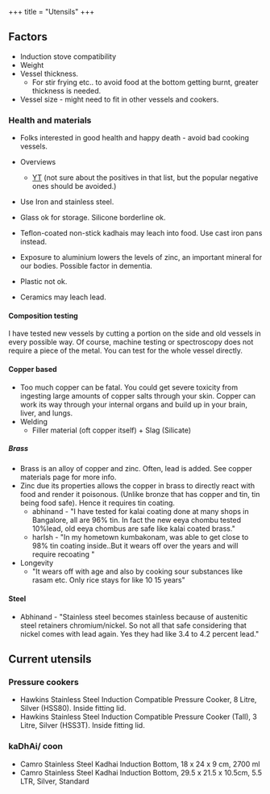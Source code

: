 +++
title = "Utensils"
+++

## Factors
- Induction stove compatibility
- Weight
- Vessel thickness.
  - For stir frying etc.. to avoid food at the bottom getting burnt, greater thickness is needed.
- Vessel size - might need to fit in other vessels and cookers.

### Health and materials
- Folks interested in good health and happy death - avoid bad cooking vessels.
- Overviews
  - [YT](https://www.youtube.com/watch?v=_eljsPT1Qws)  (not sure about the positives in that list, but the popular negative ones should be avoided.)

- Use Iron and stainless steel.


- Glass ok for storage. Silicone borderline ok.
- Teflon-coated non-stick kadhais may leach into food. Use cast iron pans instead.
- Exposure to aluminium lowers the levels of zinc, an important mineral for our bodies. Possible factor in dementia.
- Plastic not ok.
- Ceramics may leach lead.

#### Composition testing
I have tested new vessels by cutting a portion on the side and old vessels in every possible way. Of course, machine testing or spectroscopy does not require a piece of the metal. You can test for the whole vessel directly.

#### Copper based
- Too much copper can be fatal. You could get severe toxicity from ingesting large amounts of copper salts through your skin. Copper can work its way through your internal organs and build up in your brain, liver, and lungs.
- Welding
  - Filler material (oft copper itself) + Slag (Silicate) 

##### Brass
- Brass is an alloy of copper and zinc. Often, lead is added. See copper materials page for more info.
- Zinc due its properties allows the copper in brass to directly react with food and render it poisonous. (Unlike bronze that has copper and tin, tin being food safe). Hence it requires tin coating.
  - abhinand - "I have tested for kalai coating done at many shops in Bangalore, all are 96% tin. In fact the new eeya chombu tested 10%lead, old eeya chombus are safe like kalai coated brass."
  - harIsh - "In my hometown kumbakonam, was able to get close to 98% tin coating inside..But it wears off over the years and will require recoating "
- Longevity
  - "It wears off with age and also by cooking sour substances like rasam etc. Only rice stays for like 10 15 years"

#### Steel
- Abhinand - "Stainless steel becomes stainless because of austenitic steel retainers chromium/nickel. So not all that safe considering that nickel comes with lead again.  Yes they had like 3.4 to 4.2 percent lead."


## Current utensils

### Pressure cookers
- Hawkins Stainless Steel Induction Compatible Pressure Cooker, 8 Litre, Silver (HSS80). Inside fitting lid.
- Hawkins Stainless Steel Induction Compatible Pressure Cooker (Tall), 3 Litre, Silver (HSS3T). Inside fitting lid.

### kaDhAi/ coon
- Camro Stainless Steel Kadhai Induction Bottom, 18 x 24 x 9 cm, 2700 ml
- Camro Stainless Steel Kadhai Induction Bottom, 29.5 x 21.5 x 10.5cm, 5.5 LTR, Silver, Standard